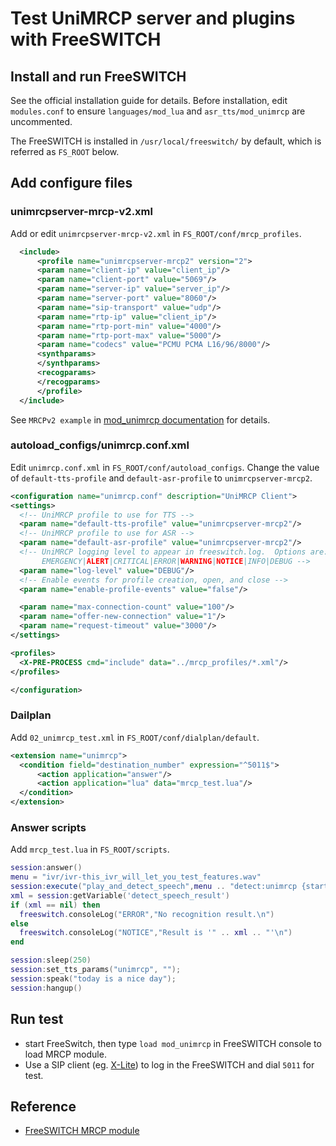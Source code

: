 # Test UniMRCP server and plugins with FreeSWITCH

## Install and run FreeSWITCH

See the official installation guide for details.
Before installation, edit `modules.conf` to ensure `languages/mod_lua` and `asr_tts/mod_unimrcp` are uncommented.

The FreeSWITCH is installed in `/usr/local/freeswitch/` by default, which is referred as `FS_ROOT` below.

## Add configure files

### unimrcpserver-mrcp-v2.xml

Add or edit `unimrcpserver-mrcp-v2.xml` in `FS_ROOT/conf/mrcp_profiles`.
  
  ```xml  
    <include>
        <profile name="unimrcpserver-mrcp2" version="2">
        <param name="client-ip" value="client_ip"/>
        <param name="client-port" value="5069"/>
        <param name="server-ip" value="server_ip"/>
        <param name="server-port" value="8060"/>
        <param name="sip-transport" value="udp"/>
        <param name="rtp-ip" value="client_ip"/>
        <param name="rtp-port-min" value="4000"/>
        <param name="rtp-port-max" value="5000"/>
        <param name="codecs" value="PCMU PCMA L16/96/8000"/>
        <synthparams>
        </synthparams>
        <recogparams>
        </recogparams>
        </profile>
    </include>
  ```

See `MRCPv2 example` in [mod_unimrcp documentation](https://freeswitch.org/confluence/display/FREESWITCH/mod_unimrcp) for details.

### autoload_configs/unimrcp.conf.xml

Edit `unimrcp.conf.xml` in `FS_ROOT/conf/autoload_configs`. Change the value of `default-tts-profile` and `default-asr-profile` to `unimrcpserver-mrcp2`.

  ```xml  
<configuration name="unimrcp.conf" description="UniMRCP Client">
  <settings>
    <!-- UniMRCP profile to use for TTS -->
    <param name="default-tts-profile" value="unimrcpserver-mrcp2"/>
    <!-- UniMRCP profile to use for ASR -->
    <param name="default-asr-profile" value="unimrcpserver-mrcp2"/>
    <!-- UniMRCP logging level to appear in freeswitch.log.  Options are:
         EMERGENCY|ALERT|CRITICAL|ERROR|WARNING|NOTICE|INFO|DEBUG -->
    <param name="log-level" value="DEBUG"/>
    <!-- Enable events for profile creation, open, and close -->
    <param name="enable-profile-events" value="false"/>

    <param name="max-connection-count" value="100"/>
    <param name="offer-new-connection" value="1"/>
    <param name="request-timeout" value="3000"/>
  </settings>

  <profiles>
    <X-PRE-PROCESS cmd="include" data="../mrcp_profiles/*.xml"/>
  </profiles>

</configuration>
  ```

### Dailplan

Add `02_unimrcp_test.xml` in `FS_ROOT/conf/dialplan/default`.

  ```xml  
<extension name="unimrcp">
    <condition field="destination_number" expression="^5011$">
        <action application="answer"/>
        <action application="lua" data="mrcp_test.lua"/>
    </condition>
</extension>
  ```

### Answer scripts

Add `mrcp_test.lua` in `FS_ROOT/scripts`.

  ```lua
  session:answer()
  menu = "ivr/ivr-this_ivr_will_let_you_test_features.wav"
  session:execute("play_and_detect_speech",menu .. "detect:unimrcp {start-input-timers=false}builtin:grammar/phone" )
  xml = session:getVariable('detect_speech_result')
  if (xml == nil) then
    freeswitch.consoleLog("ERROR","No recognition result.\n")
  else
    freeswitch.consoleLog("NOTICE","Result is '" .. xml .. "'\n")
  end

  session:sleep(250)
  session:set_tts_params("unimrcp", "");
  session:speak("today is a nice day");
  session:hangup()
  ```

## Run test

* start FreeSwitch, then type `load mod_unimrcp` in FreeSWITCH console to load MRCP module.
* Use a SIP client (eg. [X-Lite](https://www.counterpath.com/x-lite/)) to log in the FreeSWITCH and dial `5011` for test.

## Reference

* [FreeSWITCH MRCP module](https://freeswitch.org/confluence/display/FREESWITCH/mod_unimrcp)
